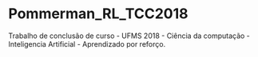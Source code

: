 # Pommerman_RL_TCC2018
Trabalho de conclusão de curso - UFMS 2018 - Ciência da computação - Inteligencia Artificial - Aprendizado por reforço.
